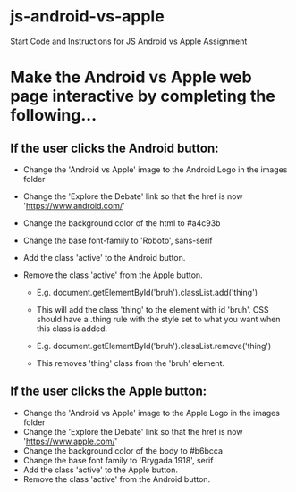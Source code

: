 # js-android-vs-apple

Start Code and Instructions for JS Android vs Apple Assignment

# Make the Android vs Apple web page interactive by completing the following...

## If the user clicks the Android button:

- Change the 'Android vs Apple' image to the Android Logo in the images folder
  <!-- - Change the 'Explore the Debate' link so that the link says 'Android Home' -->
  <!-- - Change the 'Explore the Debate' link so that the background color is #a4c93b -->
- Change the 'Explore the Debate' link so that the href is now 'https://www.android.com/'
- Change the background color of the html to #a4c93b
- Change the base font-family to 'Roboto', sans-serif
- Add the class 'active' to the Android button.
- Remove the class 'active' from the Apple button.

  - E.g. document.getElementById('bruh').classList.add('thing')
  - This will add the class 'thing' to the element with id 'bruh'. CSS should have a .thing rule with the style set to what you want when this class is added.

  - E.g. document.getElementById('bruh').classList.remove('thing')
  - This removes 'thing' class from the 'bruh' element.

## If the user clicks the Apple button:

- Change the 'Android vs Apple' image to the Apple Logo in the images folder
  <!-- - Change the 'Explore the Debate' link so that the link says 'Apple Home' -->
  <!-- - Change the 'Explore the Debate' link so that the background color is #b6bcca -->
- Change the 'Explore the Debate' link so that the href is now 'https://www.apple.com/'
- Change the background color of the body to #b6bcca
- Change the base font family to 'Brygada 1918', serif
- Add the class 'active' to the Apple button.
- Remove the class 'active' from the Android button.
